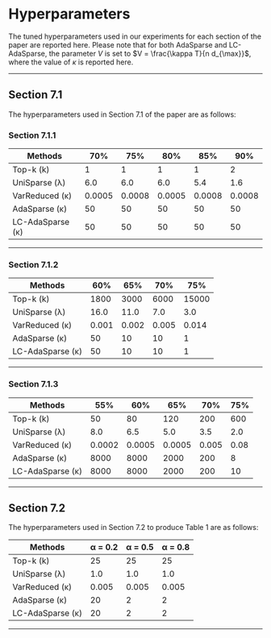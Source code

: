 # Hyperparameters

The tuned hyperparameters used in our experiments for each section of the paper are reported here. Please note that for both AdaSparse and LC-AdaSparse, the parameter $V$ is set to $V = \frac{\kappa T}{n d_{\max}}$, where the value of $\kappa$ is reported here.

---

## Section 7.1

The hyperparameters used in Section 7.1 of the paper are as follows:

### Section 7.1.1

| Methods          | 70% | 75% | 80% | 85% | 90% |
|-----------------|-----|-----|-----|-----|-----|
| Top-k (k)        | 1   | 1   | 1   | 1   | 2   |
| UniSparse (λ)    | 6.0 | 6.0 | 6.0 | 5.4 | 1.6 |
| VarReduced (κ)   |0.0005|0.0008|0.0005|0.0008|0.0008|
| AdaSparse (κ)| 50 | 50 | 50 | 50 | 50 |
| LC-AdaSparse (κ)| 50 | 50 | 50 | 50 | 50 |

---

### Section 7.1.2
| Methods           | 60%  | 65%  | 70%  | 75%  |
|-------------------|------|------|------|------|
| Top-k (k)         | 1800    | 3000 | 6000 | 15000 |
| UniSparse (λ)     | 16.0    | 11.0 | 7.0  | 3.0   |
| VarReduced (κ)    | 0.001   | 0.002| 0.005| 0.014 |
| AdaSparse (κ)     | 50    | 10   | 10   | 1     |
| LC-AdaSparse (κ)  | 50   | 10   | 10   | 1     |



---

### Section 7.1.3

| Methods          | 55% | 60% | 65% | 70% | 75% |
|-----------------|-----|-----|-----|-----|-----|
| Top-k (k)        | 50  | 80  | 120 | 200 | 600 |
| UniSparse (λ)    | 8.0 | 6.5 | 5.0 | 3.5 | 2.0 |
| VarReduced (κ)   |0.0002|0.0005|0.0005|0.005|0.08|
| AdaSparse (κ)| 8000 | 8000 | 2000 | 200 | 8 |
| LC-AdaSparse (κ)| 8000 | 8000 | 2000 | 200 | 10 |

---

## Section 7.2

The hyperparameters used in Section 7.2 to produce Table 1 are as follows:


| Methods           | α = 0.2 | α = 0.5 | α = 0.8 |
|------------------|---------|---------|---------|
| Top-k (k)         | 25      | 25      | 25      |
| UniSparse (λ)     | 1.0     | 1.0     | 1.0     |
| VarReduced (κ)    | 0.005   | 0.005   | 0.005   |
| AdaSparse (κ) | 20      | 2       | 2       |
| LC-AdaSparse (κ) | 20      | 2       | 2       |

---
